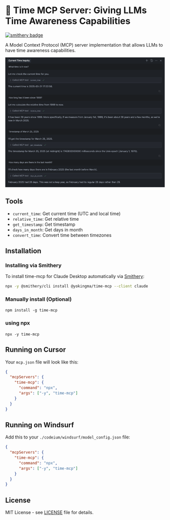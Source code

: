 # 🚀 Time MCP Server: Giving LLMs Time Awareness Capabilities
[![smithery badge](https://smithery.ai/badge/@yokingma/time-mcp)](https://smithery.ai/server/@yokingma/time-mcp)

A Model Context Protocol (MCP) server implementation that allows LLMs to have time awareness capabilities.

<div align="center">
 <img src="./assets/cursor.png"></img>
</div>

## Tools

- `current_time`: Get current time (UTC and local time)
- `relative_time`: Get relative time
- `get_timestamp`: Get timestamp
- `days_in_month`: Get days in month
- `convert_time`: Convert time between timezones

## Installation

### Installing via Smithery

To install time-mcp for Claude Desktop automatically via [Smithery](https://smithery.ai/server/@yokingma/time-mcp):

```bash
npx -y @smithery/cli install @yokingma/time-mcp --client claude
```

### Manually install (Optional)
```shell
npm install -g time-mcp
```

### using npx
```shell
npx -y time-mcp
```

## Running on Cursor

Your `mcp.json` file will look like this:

```json
{
  "mcpServers": {
    "time-mcp": {
      "command": "npx",
      "args": ["-y", "time-mcp"]
    }
  }
}
```

## Running on Windsurf

Add this to your `./codeium/windsurf/model_config.json` file:

```json
{
  "mcpServers": {
    "time-mcp": {
      "command": "npx",
      "args": ["-y", "time-mcp"]
    }
  }
}
```

## License

MIT License - see [LICENSE](./LICENSE) file for details.
